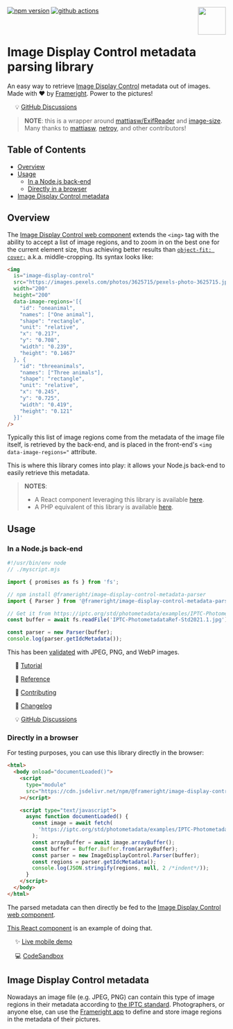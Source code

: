 [<img src="https://avatars.githubusercontent.com/u/35964478?s=200&v=4" align="right" width="64" height="64">](https://frameright.io)
[![npm version](https://img.shields.io/npm/v/@frameright/image-display-control-metadata-parser)](https://www.npmjs.com/package/@frameright/image-display-control-metadata-parser)
[![github actions](https://github.com/Frameright/image-display-control-metadata-parser/actions/workflows/main.yml/badge.svg)](https://github.com/Frameright/image-display-control-metadata-parser/actions/workflows/main.yml)

&nbsp;

<!--
WARNINGS:
* Bits of information here are duplicated in several places:
    * https://docs.frameright.io/javascript
    * https://github.com/Frameright/image-display-control-metadata-parser
  Make sure to keep them in sync.
* Make sure all URLs in this document are absolute, and not relative within
  GitHub, as we are publishing this file to NPM and want URLs to remain valid
  there.
-->

# Image Display Control metadata parsing library

An easy way to retrieve [Image Display Control](https://frameright.io) metadata
out of images. Made with :heart: by [Frameright](https://frameright.io). Power
to the pictures!

&emsp; :bulb: [GitHub Discussions](https://github.com/Frameright/image-display-control-web-component/discussions)

> **NOTE**: this is a wrapper around
> [mattiasw/ExifReader](https://github.com/mattiasw/ExifReader) and
> [image-size](https://github.com/image-size/image-size). Many thanks to
> [mattiasw](https://github.com/mattiasw), [netroy](https://github.com/netroy),
> and other contributors!

## Table of Contents

<!-- toc -->

- [Overview](#overview)
- [Usage](#usage)
  * [In a Node.js back-end](#in-a-nodejs-back-end)
  * [Directly in a browser](#directly-in-a-browser)
- [Image Display Control metadata](#image-display-control-metadata)

<!-- tocstop -->

## Overview

The
[Image Display Control web component](https://github.com/Frameright/image-display-control-web-component)
extends the `<img>` tag with the ability to accept a list of
image regions, and to zoom in on the best one for the current element size, thus
achieving better results than
[`object-fit: cover;`](https://developer.mozilla.org/en-US/docs/Web/CSS/object-fit)
a.k.a. middle-cropping. Its syntax looks like:

```html
<img
  is="image-display-control"
  src="https://images.pexels.com/photos/3625715/pexels-photo-3625715.jpeg"
  width="200"
  height="200"
  data-image-regions='[{
    "id": "oneanimal",
    "names": ["One animal"],
    "shape": "rectangle",
    "unit": "relative",
    "x": "0.217",
    "y": "0.708",
    "width": "0.239",
    "height": "0.1467"
  }, {
    "id": "threeanimals",
    "names": ["Three animals"],
    "shape": "rectangle",
    "unit": "relative",
    "x": "0.245",
    "y": "0.725",
    "width": "0.419",
    "height": "0.121"
  }]'
/>
```

Typically this list of image regions come from the metadata of the image file
itself, is retrieved by the back-end, and is placed in the front-end's
`<img data-image-regions="` attribute.

This is where this library comes into play: it allows your Node.js back-end to
easily retrieve this metadata.

> **NOTES**:
>
> * A React component leveraging this library is available
>   [here](https://github.com/Frameright/react-image-display-control).
> * A PHP equivalent of this library is available
>   [here](https://github.com/Frameright/php-image-metadata-parser).

## Usage

### In a Node.js back-end

```jsx
#!/usr/bin/env node
// ./myscript.mjs

import { promises as fs } from 'fs';

// npm install @frameright/image-display-control-metadata-parser
import { Parser } from '@frameright/image-display-control-metadata-parser';

// Get it from https://iptc.org/std/photometadata/examples/IPTC-PhotometadataRef-Std2021.1.jpg
const buffer = await fs.readFile('IPTC-PhotometadataRef-Std2021.1.jpg');

const parser = new Parser(buffer);
console.log(parser.getIdcMetadata());
```

This has been
[validated](https://github.com/Frameright/image-display-control-metadata-parser/blob/main/test/index.test.ts)
with JPEG, PNG, and WebP images.

&emsp; :memo: [Tutorial](https://www.frameright.io/post/metadata-in-node-js)

&emsp; :scroll: [Reference](https://github.com/Frameright/image-display-control-metadata-parser/blob/main/generated-docs/classes/Parser.md)

&emsp; :wrench: [Contributing](https://docs.frameright.io/javascript/contributing)

&emsp; 📝 [Changelog](https://docs.frameright.io/javascript/contributing)

&emsp; :bulb: [GitHub Discussions](https://github.com/Frameright/image-display-control-web-component/discussions)

### Directly in a browser

For testing purposes, you can use this library directly in the browser:

```html
<html>
  <body onload="documentLoaded()">
    <script
      type="module"
      src="https://cdn.jsdelivr.net/npm/@frameright/image-display-control-metadata-parser@1.1.1/dist/image-display-control-metadata-parser-standalone.min.js"
    ></script>

    <script type="text/javascript">
      async function documentLoaded() {
        const image = await fetch(
          'https://iptc.org/std/photometadata/examples/IPTC-PhotometadataRef-Std2021.1.jpg'
        );
        const arrayBuffer = await image.arrayBuffer();
        const buffer = Buffer.Buffer.from(arrayBuffer);
        const parser = new ImageDisplayControl.Parser(buffer);
        const regions = parser.getIdcMetadata();
        console.log(JSON.stringify(regions, null, 2 /*indent*/));
      }
    </script>
  </body>
</html>
```

The parsed metadata can then directly be fed to the
[Image Display Control web component](https://github.com/Frameright/image-display-control-web-component).

[This React component](https://github.com/Frameright/react-image-display-control/blob/main/src/index.tsx)
is an example of doing that.

&emsp; :sparkles: [Live mobile demo](https://webc.frameright.io)

&emsp; 💻 [CodeSandbox](https://codesandbox.io/s/image-display-control-web-component-6hzmq5)

## Image Display Control metadata

Nowadays an image file (e.g. JPEG, PNG) can contain this type of image regions
in their metadata according to
[the IPTC standard](https://iptc.org/std/photometadata/specification/IPTC-PhotoMetadata#image-region).
Photographers, or anyone else, can use the
[Frameright app](https://frameright.app/) to define and store image regions in
the metadata of their pictures.
